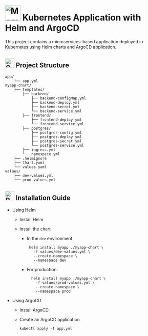 # <img src="https://raw.githubusercontent.com/Tarikul-Islam-Anik/Telegram-Animated-Emojis/main/Objects/Memo.webp" alt="Memo" width="50" height="50" /> Kubernetes Application with Helm and ArgoCD

This project contains a microservices-based application deployed in Kubernetes using Helm charts and ArgoCD application.

## <img src="https://raw.githubusercontent.com/Tarikul-Islam-Anik/Telegram-Animated-Emojis/main/Objects/Card%20Index%20Dividers.webp" alt="Card Index Dividers" width="30" height="30" /> Project Structure

```
app/
    └── app.yml
myapp-chart/
    ├── templates/
        ├── backend/
            ├── backend-configMap.yml
            ├── backend-deploy.yml
            ├── backend-secret.yml
            └── backend-service.yml
        ├── frontend/
            ├── frontend-deploy.yml
            └── frontend-service.yml
        ├── postgres/
            ├── postgres-config.yml
            ├── postgres-deploy.yml
            ├── postgres-secret.yml
            └── postgres-service.yml
        ├── ingress.yml
        └── namespace.yml
    ├── .helmignore
    ├── Chart.yaml
    └── values.yaml
values/
    ├── dev-values.yml
    └── prod-values.yml
```

## <img src="https://raw.githubusercontent.com/Tarikul-Islam-Anik/Telegram-Animated-Emojis/main/Travel%20and%20Places/Rocket.webp" alt="Rocket" width="30" height="30" /> Installation Guide

- Using Helm
  
  - Install Helm
  
  - Install the chart
  
    - In the `dev` environment
    
      ```
       helm install myapp ./myapp-chart \
         -f values/dev-values.yml \
         --create-namespace \
         --namespace dev
      ```
    
    - For production:
    
      ```
        helm install myapp ./myapp-chart \
          -f values/prod-values.yml \
          --create-namespace \
          --namespace prod
      ```

- Using ArgoCD

  - Install ArgoCD
  - Create an ArgoCD application

     ```
     kubectl apply -f app.yml
     ```

